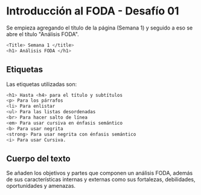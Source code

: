 # Introducción al FODA - Desafío 01

Se empieza agregando el título de la página (Semana 1) y seguido a eso se abre el título "Análisis FODA". 

```sh
<Title> Semana 1 </title>
<h1> Análisis FODA </h1>
```

## Etiquetas

Las etiquetas utilizadas son:

```sh
<h1> Hasta <h4> para el título y subtítulos
<p> Para los párrafos 
<li> Para enlistar
<ul> Para las listas desordenadas
<br> Para hacer salto de línea
<em> Para usar cursiva en énfasis semántico
<b> Para usar negrita
<strong> Para usar negrita con énfasis semántico
<i> Para usar Cursiva.
```

## Cuerpo del texto

Se añaden los objetivos y partes que componen un análisis FODA, además de sus características internas y externas como sus fortalezas, debilidades, oportunidades y amenazas. 